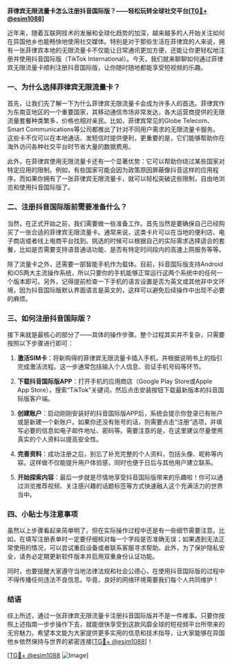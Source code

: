 **菲律宾无限流量卡怎么注册抖音国际版？——轻松玩转全球社交平台[[TG💪+ @esim1088](https://t.me/s/esim1088)]**

近年来，随着互联网技术的发展和全球化趋势的加深，越来越多的人开始关注如何在异国他乡也能畅快地使用社交媒体。特别是对于那些生活在菲律宾的人来说，拥有一张菲律宾本地的无限流量卡不仅能让日常通讯更加方便，还能让你更轻松地注册并使用抖音国际版（TikTok International）。今天，我们就来聊聊如何通过菲律宾无限流量卡顺利注册抖音国际版，让你随时随地都能享受短视频的乐趣。

### 一、为什么选择菲律宾无限流量卡？

首先，让我们先了解一下为什么菲律宾无限流量卡会成为许多人的首选。菲律宾作为东南亚地区的一个重要国家，其移动通信市场非常发达，各大运营商提供的无限流量套餐种类繁多，价格也相对亲民。比如，菲律宾常见的Globe Telecom、Smart Communications等公司都推出了针对不同用户需求的无限流量卡服务。这些卡不仅可以在本地通话、发短信时提供便利，更重要的是，它们能够帮助你在海外访问各种社交平台时节省大量的数据费用。

此外，在菲律宾使用无限流量卡还有一个显著优势：它可以帮助你绕过某些国家对特定应用的限制。例如，有些国家可能会因为政策原因屏蔽像抖音这样的应用程序。而如果你拥有了一张菲律宾无限流量卡，就可以轻松突破这些限制，自由地浏览和使用抖音国际版了。

### 二、注册抖音国际版前需要准备什么？

当然，在正式开始之前，我们需要做一些准备工作。首先当然是要确保自己已经购买了一张合适的菲律宾无限流量卡。通常来说，这类卡片可以在当地的便利店、电子商店或者线上电商平台找到。挑选的时候可以根据自己的实际需求选择适合的套餐，比如是否需要支持语音通话功能、是否有特定时间段内的高速上网服务等等。

除了流量卡之外，还需要一部智能手机作为载体。目前，抖音国际版支持Android和iOS两大主流操作系统，所以只要你的手机能够正常运行这两个系统中的任何一个版本即可。另外，记得提前检查一下手机的语言设置是否为英文或其他非中文环境，因为抖音国际版默认界面语言是英文的，这样可以避免后续操作中出现不必要的麻烦。

### 三、如何注册抖音国际版？

接下来就是最核心的部分了——具体的操作步骤。整个过程其实并不复杂，只需要按照以下步骤进行即可：

1. **激活SIM卡**：将新购得的菲律宾无限流量卡插入手机，并根据说明书上的指引完成激活流程。这一步通常包括输入个人信息、验证手机号码等环节。
   
2. **下载抖音国际版APP**：打开手机的应用商店（Google Play Store或Apple App Store），搜索“TikTok”关键词，然后点击安装按钮下载最新版本的抖音国际版客户端。

3. **创建账户**：启动刚刚安装好的抖音国际版APP后，系统会提示你登录已有账户或是新建一个新账户。如果你还没有账号的话，则需要点击“注册”选项，并填写必要的信息如电子邮件地址、密码等。需要注意的是，在这里建议尽量使用真实的个人资料以提高安全性。

4. **完善资料**：成功注册之后，别忘了补充完整的个人资料，包括头像、昵称等内容。这样做不仅能提升用户体验感，同时也便于日后与其他用户建立联系。

5. **开始探索内容**：最后一步就是尽情地享受抖音国际版带来的乐趣啦！你可以通过浏览推荐视频、关注感兴趣的话题标签等方式快速融入这个充满活力的世界当中。

### 四、小贴士与注意事项

虽然以上步骤看起来简单明了，但在实际操作过程中还是有一些细节需要注意。比如，在填写注册表单时一定要仔细核对每一个字段是否准确无误；如果遇到无法正常使用的情况，可以尝试重启设备或者联系客服寻求帮助。此外，为了保护隐私安全，请务必定期更新软件版本并启用双重身份认证功能。

同时，也要提醒大家遵守当地法律法规和社会公德心，在使用抖音国际版的过程中不得传播任何违法不良信息。毕竟，良好的网络环境需要我们每个人共同维护！

### 结语

综上所述，通过一张菲律宾无限流量卡注册抖音国际版并不是一件难事。只要你按照上述指南一步步操作下去，就能很快享受到这款风靡全球的短视频平台所带来的无穷魅力。希望本文能为大家提供更多实用的信息和技术指导，让大家能够在异国他乡依然保持与世界的紧密连接[[TG💪+ @esim1088](https://t.me/s/esim1088)]！

[[TG💪+ @esim1088](https://t.me/s/esim1088) ![Image](https://i.postimg.cc/4NQfJmqS/Snipaste-2025-05-13-00-14-12.png)]